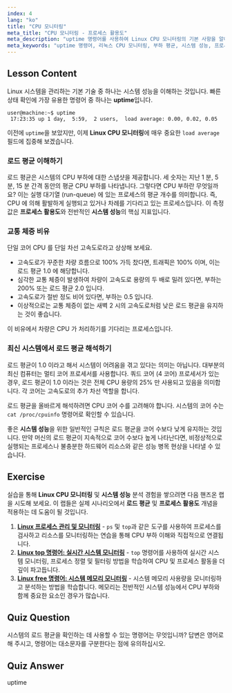 ```yaml
---
index: 4
lang: "ko"
title: "CPU 모니터링"
meta_title: "CPU 모니터링 - 프로세스 활용도"
meta_description: "uptime 명령어를 사용하여 Linux CPU 모니터링의 기본 사항을 알아보세요. 이 초보자 가이드는 부하 평균 해석 방법, 프로세스 활용도 이해, 시스템 성능 평가 방법을 설명합니다."
meta_keywords: "uptime 명령어, 리눅스 CPU 모니터링, 부하 평균, 시스템 성능, 프로세스 활용도, 리눅스 튜토리얼, 초보자 가이드"
---
```


## Lesson Content

Linux 시스템을 관리하는 기본 기술 중 하나는 시스템 성능을 이해하는 것입니다. 빠른 상태 확인에 가장 유용한 명령어 중 하나는 **uptime**입니다.

```
user@machine:~$ uptime
 17:23:35 up 1 day,  5:59,  2 users,  load average: 0.00, 0.02, 0.05
```

이전에 `uptime`을 보았지만, 이제 **Linux CPU 모니터링**에 매우 중요한 `load average` 필드에 집중해 보겠습니다.

### 로드 평균 이해하기

로드 평균은 시스템의 CPU 부하에 대한 스냅샷을 제공합니다. 세 숫자는 지난 1 분, 5 분, 15 분 간격 동안의 평균 CPU 부하를 나타냅니다. 그렇다면 CPU 부하란 무엇일까요? 이는 실행 대기열 (run-queue) 에 있는 프로세스의 평균 개수를 의미합니다. 즉, CPU 에 의해 활발하게 실행되고 있거나 차례를 기다리고 있는 프로세스입니다. 이 측정값은 **프로세스 활용도**와 전반적인 **시스템 성능**의 핵심 지표입니다.

### 교통 체증 비유

단일 코어 CPU 를 단일 차선 고속도로라고 상상해 보세요.

- 고속도로가 꾸준한 차량 흐름으로 100% 가득 찼다면, 트래픽은 100% 이며, 이는 로드 평균 1.0 에 해당합니다.
- 심각한 교통 체증이 발생하여 차량이 고속도로 용량의 두 배로 밀려 있다면, 부하는 200% 또는 로드 평균 2.0 입니다.
- 고속도로가 절반 정도 비어 있다면, 부하는 0.5 입니다.
- 이상적으로는 교통 체증이 없는 새벽 2 시의 고속도로처럼 낮은 로드 평균을 유지하는 것이 좋습니다.

이 비유에서 차량은 CPU 가 처리하기를 기다리는 프로세스입니다.

### 최신 시스템에서 로드 평균 해석하기

로드 평균이 1.0 이라고 해서 시스템이 어려움을 겪고 있다는 의미는 아닙니다. 대부분의 최신 컴퓨터는 멀티 코어 프로세서를 사용합니다. 쿼드 코어 (4 코어) 프로세서가 있는 경우, 로드 평균이 1.0 이라는 것은 전체 CPU 용량의 25% 만 사용되고 있음을 의미합니다. 각 코어는 고속도로의 추가 차선 역할을 합니다.

로드 평균을 올바르게 해석하려면 CPU 코어 수를 고려해야 합니다. 시스템의 코어 수는 `cat /proc/cpuinfo` 명령어로 확인할 수 있습니다.

좋은 **시스템 성능**을 위한 일반적인 규칙은 로드 평균을 코어 수보다 낮게 유지하는 것입니다. 만약 머신의 로드 평균이 지속적으로 코어 수보다 높게 나타난다면, 비정상적으로 실행되는 프로세스나 불충분한 하드웨어 리소스와 같은 성능 병목 현상을 나타낼 수 있습니다.

## Exercise

실습을 통해 **Linux CPU 모니터링** 및 **시스템 성능** 분석 경험을 쌓으려면 다음 핸즈온 랩을 시도해 보세요. 이 랩들은 실제 시나리오에서 **로드 평균** 및 **프로세스 활용도** 개념을 적용하는 데 도움이 될 것입니다.

1.  **[Linux 프로세스 관리 및 모니터링](https://labex.io/ko/labs/comptia-manage-and-monitor-linux-processes-590864)** - `ps` 및 `top`과 같은 도구를 사용하여 프로세스를 검사하고 리소스를 모니터링하는 연습을 통해 CPU 부하 이해와 직접적으로 연결됩니다.
2.  **[Linux top 명령어: 실시간 시스템 모니터링](https://labex.io/ko/labs/linux-linux-top-command-real-time-system-monitoring-388500)** - `top` 명령어를 사용하여 실시간 시스템 모니터링, 프로세스 정렬 및 필터링 방법을 학습하여 CPU 및 프로세스 활동을 더 깊이 파고듭니다.
3.  **[Linux free 명령어: 시스템 메모리 모니터링](https://labex.io/ko/labs/linux-linux-free-command-monitoring-system-memory-388496)** - 시스템 메모리 사용량을 모니터링하고 분석하는 방법을 학습합니다. 메모리는 전반적인 시스템 성능에서 CPU 부하와 함께 중요한 요소인 경우가 많습니다.

## Quiz Question

시스템의 로드 평균을 확인하는 데 사용할 수 있는 명령어는 무엇입니까? 답변은 영어로 해 주시고, 명령어는 대소문자를 구분한다는 점에 유의하십시오.

## Quiz Answer

uptime

